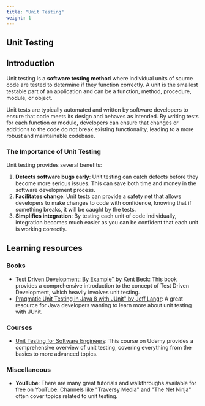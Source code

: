 ```yaml
---
title: "Unit Testing"
weight: 1
---
```

## Unit Testing

## Introduction

Unit testing is a **software testing method** where individual units of source code are tested to determine if they function correctly. A unit is the smallest testable part of an application and can be a function, method, procedure, module, or object.

Unit tests are typically automated and written by software developers to ensure that code meets its design and behaves as intended. By writing tests for each function or module, developers can ensure that changes or additions to the code do not break existing functionality, leading to a more robust and maintainable codebase.

### The Importance of Unit Testing

Unit testing provides several benefits:
1. **Detects software bugs early**: Unit testing can catch defects before they become more serious issues. This can save both time and money in the software development process.
2. **Facilitates change**: Unit tests can provide a safety net that allows developers to make changes to code with confidence, knowing that if something breaks, it will be caught by the tests.
3. **Simplifies integration**: By testing each unit of code individually, integration becomes much easier as you can be confident that each unit is working correctly.

## Learning resources

### Books

- [Test Driven Development: By Example" by Kent Beck](https://www.amazon.com/Test-Driven-Development-Kent-Beck/dp/0321146530): This book provides a comprehensive introduction to the concept of Test Driven Development, which heavily involves unit testing.
- [Pragmatic Unit Testing in Java 8 with JUnit" by Jeff Langr](https://www.amazon.com/Pragmatic-Unit-Testing-Java-JUnit/dp/1941222595): A great resource for Java developers wanting to learn more about unit testing with JUnit.

### Courses

- [Unit Testing for Software Engineers](https://www.udemy.com/course/refactoru-intro-unit-test/?ranMID=39197&ranEAID=SAyYsTvLiGQ&ranSiteID=SAyYsTvLiGQ-If_bh_8o68DRgxbwD9TtuA&LSNPUBID=SAyYsTvLiGQ&utm_source=aff-campaign&utm_medium=udemyads): This course on Udemy provides a comprehensive overview of unit testing, covering everything from the basics to more advanced topics.

### Miscellaneous

- **YouTube**: There are many great tutorials and walkthroughs available for free on YouTube. Channels like "Traversy Media" and "The Net Ninja" often cover topics related to unit testing.
